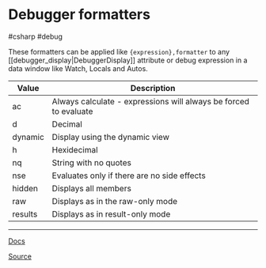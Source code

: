 # Debugger formatters
#csharp #debug 

These formatters can be applied like `{expression},formatter` to any [[debugger_display|DebuggerDisplay]] attribute or debug expression in a data window like Watch, Locals and Autos.

|  Value                                                            | Description |
|------|------------------------------------------------------------------|
| ac      | Always calculate - expressions will always be forced to evaluate |   
| d       | Decimal                                                          | 
| dynamic | Display using the dynamic view                                   |  
| h       | Hexidecimal                                                      |        
| nq      | String with no quotes                                            |       
| nse     | Evaluates only if there are no side effects                      |        
| hidden  | Displays all members                                             |      
| raw     | Displays as in the raw-only mode                                 |      
| results | Displays as in result-only mode                                  |     

---

[Docs](https://docs.microsoft.com/en-us/visualstudio/debugger/using-the-debuggerdisplay-attribute?view=vs-2019)

[Source](https://devblogs.microsoft.com/visualstudio/7-hidden-gems-in-visual-studio-2017/)